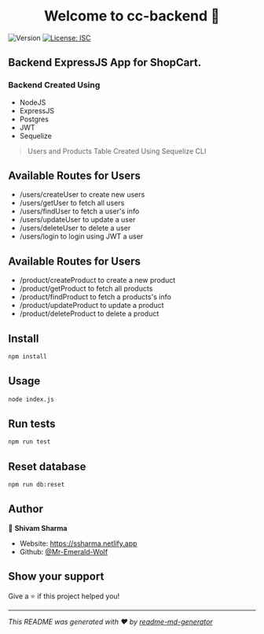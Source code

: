 <h1 align="center">Welcome to cc-backend 👋</h1>
<p>
  <img alt="Version" src="https://img.shields.io/badge/version-1.0.0-blue.svg?cacheSeconds=2592000" />
  <a href="#" target="_blank">
    <img alt="License: ISC" src="https://img.shields.io/badge/License-ISC-yellow.svg" />
  </a>
</p>

## Backend ExpressJS App for ShopCart.

### Backend Created Using 
* NodeJS
* ExpressJS
* Postgres
* JWT 
* Sequelize 

> Users and Products Table Created Using Sequelize CLI 

## Available Routes for Users 

* /users/createUser to create new users
* /users/getUser to fetch all users 
* /users/findUser to fetch a user's info
* /users/updateUser to update a user 
* /users/deleteUser to delete a user
* /users/login to login using JWT a user 

## Available Routes for Users 

* /product/createProduct to create a new product
* /product/getProduct to fetch all products 
* /product/findProduct to fetch a products's info
* /product/updateProduct to update a product 
* /product/deleteProduct to delete a product


## Install

```sh
npm install
```

## Usage

```sh
node index.js
```

## Run tests

```sh
npm run test
```

## Reset database

```sh
npm run db:reset
```

## Author

👤 **Shivam Sharma**

* Website: https://ssharma.netlify.app
* Github: [@Mr-Emerald-Wolf ](https://github.com/Mr-Emerald-Wolf )

## Show your support

Give a ⭐️ if this project helped you!

***
_This README was generated with ❤️ by [readme-md-generator](https://github.com/kefranabg/readme-md-generator)_